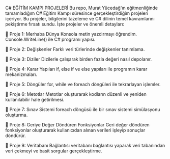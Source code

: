  C# EĞİTİM KAMPI PROJELERİ
Bu repo, Murat Yücedağ'ın eğitmenliğinde tamamladığım C# Eğitim Kampı süresince gerçekleştirdiğim projeleri içeriyor. Bu projeler, bilgilerini tazeleme ve C# dilinin temel kavramlarını pekiştirme fırsatı sundu. İşte projeler ve önemli detayları:

🔹 Proje 1: Merhaba Dünya
Konsola metin yazdırmayı öğrendim. Console.WriteLine() ile C# programı yapısı.

🔹 Proje 2: Değişkenler
Farklı veri türlerinde değişkenler tanımlama.

🔹 Proje 3: Diziler
Dizilerle çalışarak birden fazla değeri nasıl depolanır.

🔹 Proje 4: Karar Yapıları
if, else if ve else yapıları ile programın karar mekanizmaları.

🔹 Proje 5: Döngüler
for, while ve foreach döngüleri ile tekrarlayan işlemler.

🔹 Proje 6: Metotlar
Metotlar oluşturarak kodların düzenli ve yeniden kullanılabilir hale getirilmesi.

🔹 Proje 7: Sınav Sistemi
foreach döngüsü ile bir sınav sistemi simülasyonu oluşturma.

🔹 Proje 8: Geriye Değer Döndüren Fonksiyonlar
Geri değer döndüren fonksiyonlar oluşturarak kullanıcıdan alınan verileri işleyip sonuçlar döndürür.

🔹 Proje 9: Veritabanı Bağlantısı
 veritabanı bağlantısı yaparak veri tabanından veri çekmeyi ve basit sorgular gerçekleştirme.

